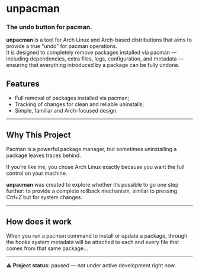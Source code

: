 # unpacman

### The undo button for pacman.

**unpacman** is a tool for Arch Linux and Arch-based distributions that aims to provide a true "undo" for pacman operations.  
It is designed to completely remove packages installed via pacman — including dependencies, extra files, logs, configuration, and metadata — ensuring that everything introduced by a package can be fully undone.

## Features
- Full removal of packages installed via pacman;
- Tracking of changes for clean and reliable uninstalls;
- Simple, familiar and Arch-focused design.

---

## Why This Project
Pacman is a powerful package manager, but sometimes uninstalling a package leaves traces behind. 

If you're like me, you chose Arch Linux exactly because you want the full control on your machine.

**unpacman** was created to explore whether it’s possible to go one step further: to provide a complete rollback mechanism, similar to pressing *Ctrl+Z* but for system changes.  

---

## How does it work
When you run a pacman command to install or update a package, through the hooks system metadata will be attached to each and every file that comes from that same package...

---

⚠️ **Project status:** paused — not under active development right now.